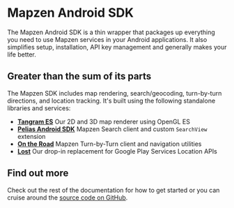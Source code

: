 # Mapzen Android SDK

The Mapzen Android SDK is a thin wrapper that packages up everything you need to use Mapzen services in your Android applications. It also simplifies setup, installation, API key management and generally makes your life better.

## Greater than the sum of its parts
The Mapzen SDK includes map rendering, search/geocoding, turn-by-turn directions, and location tracking. It's built using the following standalone libraries and services:

- **[Tangram ES](https://github.com/tangrams/tangram-es/)** Our 2D and 3D map renderer using OpenGL ES
- **[Pelias Android SDK](https://github.com/pelias/pelias-android-sdk)** Mapzen Search client and custom `SearchView` extension
- **[On the Road](https://github.com/mapzen/on-the-road)** Mapzen Turn-by-Turn client and navigation utilities
- **[Lost](https://github.com/mapzen/lost)** Our drop-in replacement for Google Play Services Location APIs

## Find out more
Check out the rest of the documentation for how to get started or you can cruise around the [source code on GitHub](https://github.com/mapzen/android).
